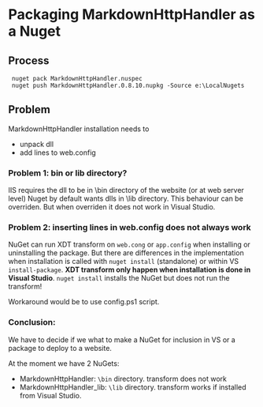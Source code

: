# Packaging MarkdownHttpHandler as a Nuget

## Process 

```
 nuget pack MarkdownHttpHandler.nuspec
 nuget push MarkdownHttpHandler.0.8.10.nupkg -Source e:\LocalNugets
```

## Problem
MarkdownHttpHandler installation needs to
* unpack dll
* add lines to web.config

### Problem 1: bin or lib directory?
IIS requires the dll to be in \bin directory of the website (or at web server level)
Nuget by default wants dlls in \lib directory. This behaviour can be overriden. But when overriden it does not work in Visual Studio.

### Problem 2: inserting lines in web.config does not always work 
NuGet can run XDT transform on `web.cong` or `app.config` when installing or uninstalling the package.
But there are differences in the implementation when installation is called with `nuget install` (standalone) or within VS `install-package`. 
**XDT transform only happen when installation is done in Visual Studio**. `nuget install` installs the NuGet but does not run the transform!

Workaround would be to use config.ps1 script.

### Conclusion: 
We have to decide if we what to make a NuGet for inclusion in VS or a package to deploy to a website. 

At the moment we have 2 NuGets: 
* MarkdownHttpHandler: `\bin` directory. transform does not work
* MarkdownHttpHandler_lib: `\lib` directory. transform works if installed from Visual Studio.



